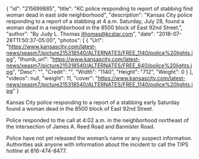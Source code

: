 {
  "id": "215699885",
  "title": "KC police responding to report of stabbing find woman dead in east side neighborhood",
  "description": "Kansas City police responding to a report of a stabbing at 4 a.m. Saturday, July 28, found a woman dead in a neighborhood in the 8500 block of East 92nd Street.",
  "author": "By Judy L. Thomas jthomas@kcstar.com",
  "date": "2018-07-28T11:50:37-05:00",
  "photos": [
    {
      "Url": "https://www.kansascity.com/latest-news/xeasm7/picture215318540/ALTERNATES/FREE_1140/police%20lights.jpg",
      "thumb_url": "https://www.kansascity.com/latest-news/xeasm7/picture215318540/ALTERNATES/FREE_640/police%20lights.jpg",
      "Desc": "",
      "Credit": "",
      "Width": "1140",
      "Height": "712",
      "Weight": 0
    }
  ],
  "videos": null,
  "weight": 11,
  "cover": "https://www.kansascity.com/latest-news/xeasm7/picture215318540/ALTERNATES/FREE_1140/police%20lights.jpg"
}

<p>Kansas City police responding to a report of a stabbing early Saturday found a woman dead in the 8500 block of East 92nd Street.</p><p>Police responded to the call at 4:02 a.m. in the neighborhood northeast of the intersection of James A. Reed Road and Bannister Road.</p><p>Police have not yet released the woman’s name or any suspect information. Authorities ask anyone with information about the incident to call the TIPS hotline at 816-474-8477.</p>

